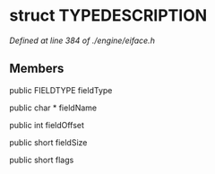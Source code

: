# struct TYPEDESCRIPTION

*Defined at line 384 of ./engine/eiface.h*

## Members

public FIELDTYPE fieldType

public char * fieldName

public int fieldOffset

public short fieldSize

public short flags



